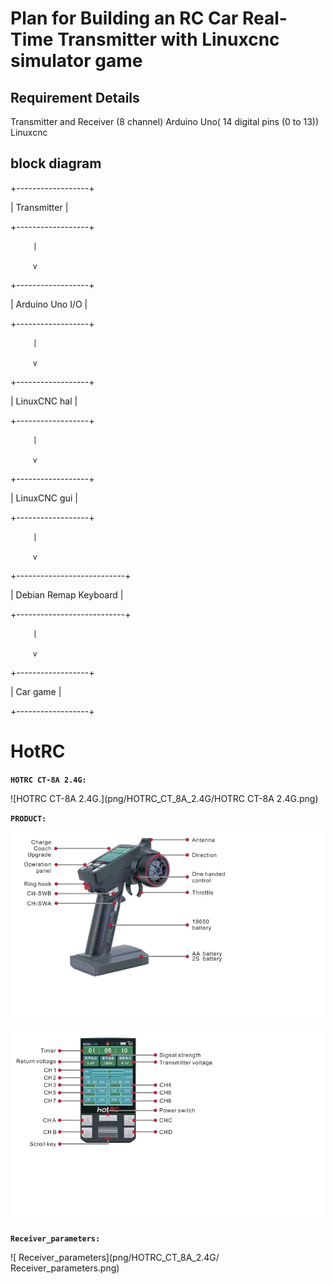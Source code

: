 

# Plan for Building an RC Car Real-Time Transmitter with Linuxcnc simulator game



## Requirement Details 
Transmitter and Receiver  (8 channel)
Arduino Uno( 14 digital pins (0 to 13))
Linuxcnc





## block diagram


+------------------+

|    Transmitter   |

+------------------+

         |

         v

+------------------+

|  Arduino Uno I/O |

+------------------+

         |

         v

+------------------+

|   LinuxCNC hal   |

+------------------+

         |

         v

+------------------+

|   LinuxCNC gui   |

+------------------+

         |

         v

+---------------------------+

|   Debian Remap Keyboard   |

+---------------------------+

         |

         v

+------------------+

|   Car game       |

+------------------+




# HotRC


**`HOTRC CT-8A 2.4G:`**

![HOTRC CT-8A 2.4G.](png/HOTRC_CT_8A_2.4G/HOTRC CT-8A 2.4G.png)




**`PRODUCT:`**

![PRODUCT_OVERVIEW0](png/HOTRC_CT_8A_2.4G/PRODUCT_OVERVIEW0.png)

![PRODUCT_OVERVIEW1](png/HOTRC_CT_8A_2.4G/PRODUCT_OVERVIEW1.png)


**`Receiver_parameters:`**

![ Receiver_parameters](png/HOTRC_CT_8A_2.4G/ Receiver_parameters.png)






